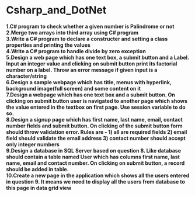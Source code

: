# Csharp_and_DotNet

**1.C# program to check whether a given number is Palindrome or not  
2.Merge two arrays into third array using C# program  
3.Write a C# program to declare a constructer and setting a class properties and printing the values  
4.Write a C# program to handle divide by zero exception  
5.Design a web page which has one text box, a submit button and a Label. Input an integer value and clicking on submit button print its factorial number on a label. Throw an error message if given input is a character/string  
6.Design a sample webpage which has title, menus with hyperlink, background image(full screen) and some content on it  
7.Design a webpage which has one text box and a submit button. On clicking on submit button user is navigated to another page which shows the value entered in the textbox on first page. Use session variable to do so.  
8.Design a signup page which has first name, last name, email, contact number fields and submit button. On clicking of the submit button form should throw validation error. Rules are - 1) all are required fields 2) email field should validate the email address 3) contact number should accept only integer numbers  
9.Design a database in SQL Server based on question 8. Like database should contain a table named User which has columns first name, last name, email and contact number. On clicking on submit button, a record should be added in table.  
10.Create a new page in the application which shows all the users entered in question 9. It means we need to display all the users from database to this page in data grid view**

